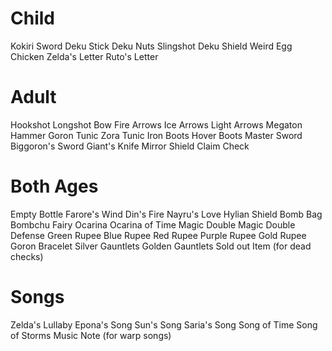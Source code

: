 # Child
Kokiri Sword
Deku Stick
Deku Nuts
Slingshot
Deku Shield
Weird Egg
Chicken
Zelda's Letter
Ruto's Letter

# Adult
Hookshot
Longshot
Bow
Fire Arrows
Ice Arrows
Light Arrows
Megaton Hammer
Goron Tunic
Zora Tunic
Iron Boots
Hover Boots
Master Sword
Biggoron's Sword
Giant's Knife
Mirror Shield
Claim Check

# Both Ages
Empty Bottle
Farore's Wind
Din's Fire
Nayru's Love
Hylian Shield
Bomb Bag
Bombchu
Fairy Ocarina
Ocarina of Time
Magic
Double Magic
Double Defense
Green Rupee
Blue Rupee
Red Rupee
Purple Rupee
Gold Rupee
Goron Bracelet
Silver Gauntlets
Golden Gauntlets
Sold out Item (for dead checks)

# Songs
Zelda's Lullaby
Epona's Song
Sun's Song
Saria's Song
Song of Time
Song of Storms
Music Note (for warp songs)
